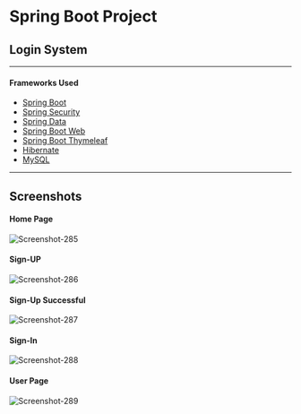 # Spring Boot Project

## Login System

---

#### Frameworks Used

- [Spring Boot](https://spring.io/projects/spring-boot)
- [Spring Security](https://spring.io/projects/spring-security)
- [Spring Data](https://spring.io/projects/spring-data)
- [Spring Boot Web](https://spring.io/projects/spring-boot-web)
- [Spring Boot Thymeleaf](https://spring.io/projects/spring-boot-thymeleaf)
- [Hibernate](https://hibernate.org)
- [MySQL](https://www.mysql.com)

---

## Screenshots

#### Home Page

<img src="https://i.ibb.co/3CQPnWw/Screenshot-285.png" alt="Screenshot-285" border="0">

#### Sign-UP

<img src="https://i.ibb.co/T24S1Tb/Screenshot-286.png" alt="Screenshot-286" border="0">

#### Sign-Up Successful

<img src="https://i.ibb.co/rHMrh0s/Screenshot-287.png" alt="Screenshot-287" border="0">

#### Sign-In

<img src="https://i.ibb.co/qyML4ym/Screenshot-288.png" alt="Screenshot-288" border="0">

#### User Page

<img src="https://i.ibb.co/m6XzW9H/Screenshot-289.png" alt="Screenshot-289" border="0">
